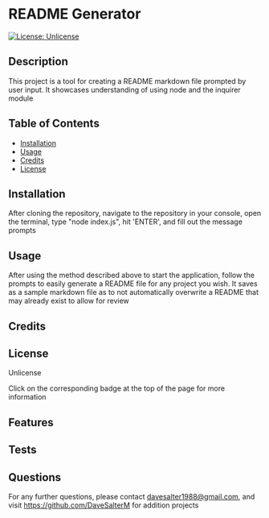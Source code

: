
  
  # README Generator

  [![License: Unlicense](https://img.shields.io/badge/license-Unlicense-blue.svg)](http://unlicense.org/)

  ## Description

  This project is a tool for creating a README markdown file prompted by user input. It showcases understanding of using node and the inquirer module

  ## Table of Contents

  - [Installation](#installation)
  - [Usage](#usage)
  - [Credits](#credits)
  - [License](#license)

  ## Installation

  After cloning the repository, navigate to the repository in your console, open the terminal, type "node index.js", hit 'ENTER', and fill out the message prompts

  ## Usage

  After using the method described above to start the application, follow the prompts to easily generate a README file for any project you wish. It saves as a sample markdown file as to not automatically overwrite a README that may already exist to allow for review

  ## Credits 

  

  ## License

  Unlicense 

  Click on the corresponding badge at the top of the page for more information

  ## Features

  

  ## Tests

  

  ## Questions
  
  For any further questions, please contact davesalter1988@gmail.com, and visit https://github.com/DaveSalterM for addition projects
